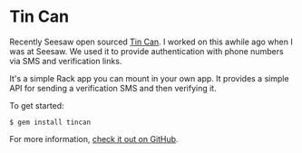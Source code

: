 # Tin Can

Recently Seesaw open sourced [Tin Can](https://github.com/seesawco/tincan). I worked on this awhile ago when I was at Seesaw. We used it to provide authentication with phone numbers via SMS and verification links.

It's a simple Rack app you can mount in your own app. It provides a simple API for sending a verification SMS and then verifying it.

To get started:

```
$ gem install tincan
```

For more information, [check it out on GitHub](https://github.com/seesawco/tincan).